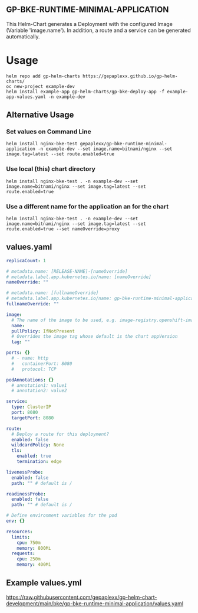 ## GP-BKE-RUNTIME-MINIMAL-APPLICATION

This Helm-Chart generates a Deployment with the configured Image (Variable 'image.name'). In addition, a route and a service can be generated automatically.

# Usage

```helm repo add gp-helm-charts https://gepaplexx.github.io/gp-helm-charts/```  
```oc new-project example-dev```  
```helm install example-app gp-helm-charts/gp-bke-deploy-app -f example-app-values.yaml -n example-dev```

## Alternative Usage

### Set values on Command Line
```helm install nginx-bke-test gepaplexx/gp-bke-runtime-minimal-application -n example-dev --set image.name=bitnami/nginx --set image.tag=latest --set route.enabled=true```

### Use local (this) chart directory
```helm install nginx-bke-test . -n example-dev --set image.name=bitnami/nginx --set image.tag=latest --set route.enabled=true```

### Use a different name for the application an for the chart
```helm install nginx-bke-test . -n example-dev --set image.name=bitnami/nginx --set image.tag=latest --set route.enabled=true --set nameOverride=proxy```

## values.yaml

```yaml
replicaCount: 1

# metadata.name: [RELEASE-NAME]-[nameOverride]
# metadata.label.app.kubernetes.io/name: [nameOverride]
nameOverride: ""

# metadata.name: [fullnameOverride]
# metadata.label.app.kubernetes.io/name: gp-bke-runtime-minimal-application
fullnameOverride: ""

image:
  # The name of the image to be used, e.g. image-registry.openshift-image-registry.svc.cluster.local:5000/example-project/example-backend
  name: 
  pullPolicy: IfNotPresent
  # Overrides the image tag whose default is the chart appVersion
  tag: ""

ports: {}
  # - name: http
  #   containerPort: 8080
  #   protocol: TCP

podAnnotations: {}
  # annotation1: value1
  # annotation2: value2

service:
  type: ClusterIP
  port: 8080
  targetPort: 8080

route:
  # Deploy a route for this deployment?
  enabled: false
  wildcardPolicy: None
  tls:
    enabled: true
    termination: edge

livenessProbe:
  enabled: false
  path: "" # default is /

readinessProbe:
  enabled: false
  path: "" # default is /

# Define environment variables for the pod
env: {}

resources:
  limits:
    cpu: 750m
    memory: 800Mi
  requests:
    cpu: 250m
    memory: 400Mi
```

## Example values.yml

https://raw.githubusercontent.com/gepaplexx/gp-helm-chart-development/main/bke/gp-bke-runtime-minimal-application/values.yaml

